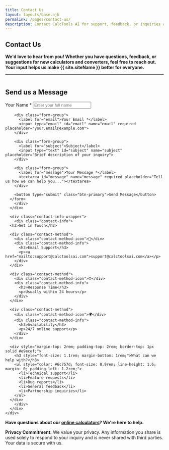 ```yaml
---
title: Contact Us
layout: layouts/base.njk
permalink: /pages/contact-us/
description: Contact CalcTools AI for support, feedback, or inquiries about our free online calculators and converters.
---
```



<section class="content-section">
  <div class="container-padded page-content">

  <h1>Contact Us</h1>

<div class="container-padded">
  <div style="text-align: left; margin-bottom: 1.5rem;">

 **We'd love to hear from you! Whether you have questions, feedback, or suggestions for new calculators and converters, feel free to reach out. Your input helps us make {{ site.siteName }} better for everyone.**

---
   
  <div style="display: flex; gap: 2rem; flex-direction: column;">
    <style>
      @media (min-width: 768px) {
        .contact-wrapper {
          flex-direction: row !important;
          align-items: flex-start !important;
        }
        .contact-form-wrapper {
          flex: 2 !important;
        }
        .contact-info-wrapper {
          flex: 1 !important;
        }
      }
    </style>
    <div class="contact-wrapper" style="display: flex; flex-direction: column; gap: 3rem;">
      <div class="contact-form-wrapper">
        <div class="contact-form">
      <h2>Send us a Message</h2>
      <form action="#" method="POST">
        <div class="form-group">
          <label for="name">Your Name *</label>
          <input type="text" id="name" name="name" required placeholder="Enter your full name">
        </div>

        <div class="form-group">
          <label for="email">Your Email *</label>
          <input type="email" id="email" name="email" required placeholder="your.email@example.com">
        </div>

        <div class="form-group">
          <label for="subject">Subject</label>
          <input type="text" id="subject" name="subject" placeholder="Brief description of your inquiry">
        </div>

        <div class="form-group">
          <label for="message">Your Message *</label>
          <textarea id="message" name="message" required placeholder="Tell us how we can help you..."></textarea>
        </div>

        <button type="submit" class="btn-primary">Send Message</button>
      </form>
        </div>
      </div>

      <div class="contact-info-wrapper">
        <div class="contact-info">
      <h2>Get in Touch</h2>
      
      <div class="contact-method">
        <div class="contact-method-icon">📧</div>
        <div class="contact-method-info">
          <h3>Email Support</h3>
          <p><a href="mailto:support@calctoolsai.com">support@calctoolsai.com</a></p>
        </div>
      </div>

      <div class="contact-method">
        <div class="contact-method-icon">⏰</div>
        <div class="contact-method-info">
          <h3>Response Time</h3>
          <p>Usually within 24 hours</p>
        </div>
      </div>

      <div class="contact-method">
        <div class="contact-method-icon">🌍</div>
        <div class="contact-method-info">
          <h3>Availability</h3>
          <p>24/7 online support</p>
        </div>
      </div>

      <div style="margin-top: 2rem; padding-top: 2rem; border-top: 1px solid #e9ecef;">
        <h3 style="font-size: 1.1rem; margin-bottom: 1rem;">What can we help with?</h3>
        <ul style="color: #6c757d; font-size: 0.9rem; line-height: 1.6; margin: 0; padding-left: 1.2rem;">
          <li>Technical support</li>
          <li>Feature requests</li>
          <li>Bug reports</li>
          <li>General feedback</li>
          <li>Partnership inquiries</li>
        </ul>
      </div>
        </div>
      </div>
    </div>
  </div>

  **Have questions about our [online calculators](https://calctoolsai.com/)? We're here to help.**

  <div class="privacy-note">
    <p><strong>Privacy Commitment:</strong> We value your privacy. Any information you share is used solely to respond to your inquiry and is never shared with third parties. Your data is secure with us.</p>
  </div>
 </div>
 </div>
</section>